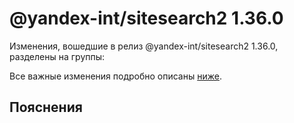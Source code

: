 # @yandex-int/sitesearch2 1.36.0

<!-- ЧЕЛОВЕЧЕСКОЕ ВСТУПЛЕНИЕ -->

Изменения, вошедшие в релиз @yandex-int/sitesearch2 1.36.0, разделены на группы:

Все важные изменения подробно описаны [ниже](#Пояснения).

## Пояснения

